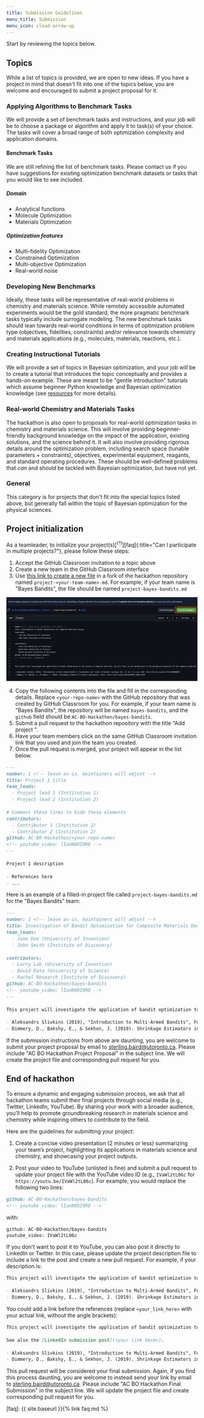 ```yaml
---
title: Submission Guidelines
menu_title: Submission
menu_icon: cloud-arrow-up
---
```


Start by reviewing the topics below.

## Topics

While a list of topics is provided, we are open to new ideas. If you have a project in mind that doesn't fit into one of the topics below, you are welcome and encouraged to submit a project proposal for it.

### Applying Algorithms to Benchmark Tasks

We will provide a set of benchmark tasks and instructions, and your job will be to choose a package or algorithm and apply it to task(s) of your choice. The tasks will cover a broad range of both optimization complexity and application domains.

#### Benchmark Tasks

We are still refining the list of benchmark tasks. Please contact us if you have suggestions for existing optimization benchmark datasets or tasks that you would like to see included.

##### Domain

- Analytical functions
- Molecule Optimization
- Materials Optimization

##### Optimization features

- Multi-fidelity Optimization
- Constrained Optimization
- Multi-objective Optimization
- Real-world noise

<!-- #### Judging Criteria -->

### Developing New Benchmarks

Ideally, these tasks will be representative of real-world problems in chemistry and materials science. While remotely accessible automated experiments would be the gold standard, the more pragmatic benchmark tasks typically include surrogate modeling. The new benchmark tasks should lean towards real-world conditions in terms of optimization problem type (objectives, fidelities, constraints) and/or relevance towards chemistry and materials applications (e.g., molecules, materials, reactions, etc.).

<!-- #### Judging Criteria -->

### Creating Instructional Tutorials

We will provide a set of topics in Bayesian optimization, and your job will be to create a tutorial that introduces the topic conceptually and provides a hands-on example. These are meant to be "gentle introduction" tutorials which assume beginner Python knowledge and Bayesian optimization knowledge (see [resources](_/../resources.md) for more details).

<!-- #### Judging Criteria -->

### Real-world Chemistry and Materials Tasks

The hackathon is also open to proposals for real-world optimization tasks in chemistry and materials science. This will involve providing beginner-friendly background knowledge on the impact of the application, existing solutions, and the science behind it. It will also involve providing rigorous details around the optimization problem, including search space (tunable parameters + constraints), objectives, experimental equipment, reagants, and standard operating procedures. These should be well-defined problems that *can* and *should* be tackled with Bayesian optimization, but have not yet.

### General

This category is for projects that don't fit into the special topics listed above, but generally fall within the topic of Bayesian optimization for the physical sciences.

## Project initialization

As a teamleader, to initialize your project(s)[<sup>(?)</sup>][faq]{:title="Can I participate in multiple projects?"}, please follow these steps:
1. Accept the GitHub Classroom invitation to a topic above
2. Create a new team in the GitHub Classroom interface
3. Use [this link to create a new file](https://github.com/AC-BO-Hackathon/ac-bo-hackathon.github.io/new/main/_projects) in a fork of the hackathon repository named `project-<your-team-name>.md`. For example, if your team name is "Bayes Bandits", the file should be named `project-bayes-bandits.md`

![project submission](../assets/project-submission.png)

4. Copy the following contents into the file and fill in the corresponding details. Replace `<your-repo-name>` with the GitHub repository that was created by GitHub Classroom for you. For example, if your team name is "Bayes Bandits", the repository will be named `bayes-bandits`, and the `github` field should be `AC-BO-Hackathon/bayes-bandits`.
5. Submit a pull request to the hackathon repository with the title "Add project <your-team-name>".
6. Have your team members click on the same GitHub Classroom invitation link that you used and join the team you created.
7. Once the pull request is merged, your project will appear in the list below.

```markdown
---
number: 1 <!-- leave as-is, maintainers will adjust -->
title: Project 1 title
team_leads:
  - Project lead 1 (Institution 1)
  - Project lead 2 (Institution 2)

# Comment these lines to hide these elements
contributors:
  - Contributor 1 (Institution 1)
  - Contributor 2 (Institution 2)
github: AC-BO-Hackathon/<your-repo-name>
<!-- youtube_video: lIanN0DI9R8 -->
---

Project 1 description

- References here
- ...
```

Here is an example of a filled-in project file called `project-bayes-bandits.md` for the "Bayes Bandits" team:

```markdown
---
number: 1 <!-- leave as-is, maintainers will adjust -->
title: Investigation of Bandit Optimization for Composite Materials Design
team_leads:
  - Jane Doe (University of Invention)
  - John Smith (Institute of Discovery)

contributors:
  - Larry Lab (University of Invention)
  - David Data (University of Science)
  - Rachel Research (Institute of Discovery)
github: AC-BO-Hackathon/bayes-bandits
<!-- youtube_video: lIanN0DI9R8 -->
---

This project will investigate the application of bandit optimization to the design of composite materials. We will focus on the optimization of the mechanical properties of the composite materials, such as strength, stiffness, and toughness as a function of the fiber types and matrix materials. We will compare the performance of bandit optimization with the performance of Bayesian optimization using featurization tactics for this highly discrete space.

- Aleksandrs Slivkins (2019), "Introduction to Multi-Armed Bandits", Foundations and Trends in Machine Learning: Vol. 12: No. 1-2, pp 1-286. http://dx.doi.org/10.1561/2200000068
- Dimmery, D., Bakshy, E., & Sekhon, J. (2019). Shrinkage Estimators in Online Experiments. arXiv. https://doi.org/10.48550/ARXIV.1904.12918
```

If the submission instructions from above are daunting, you are welcome to submit your project proposal by email to sterling.baird@utoronto.ca. Please include "AC BO Hackathon Project Proposal" in the subject line. We will create the project file and corresponding pull request for you.

## End of hackathon

To ensure a dynamic and engaging submission process, we ask that all hackathon teams submit their final projects through social media (e.g., Twitter, LinkedIn, YouTube). 
By sharing your work with a broader audience, you’ll help to promote groundbreaking research in materials science and chemistry while inspiring others to contribute to the field.

Here are the guidelines for submitting your project:

1. Create a concise video presentation (2 minutes or less) summarizing your team’s project, highlighting its applications in materials science and chemistry, and showcasing your project outputs.

2. Post your video to YouTube (unlisted is fine) and submit a pull request to update your project file with the YouTube video ID (e.g., `IVaWl2tL06c` for `https://youtu.be/IVaWl2tL06c`). For example, you would replace the following two lines:

```markdown
github: AC-BO-Hackathon/bayes-bandits
<!-- youtube_video: lIanN0DI9R8 -->
```
with:
```
github: AC-BO-Hackathon/bayes-bandits
youtube_video: IVaWl2tL06c
```

If you don't want to post it to YouTube, you can also post it directly to LinkedIn or Twitter. In this case, please update the project description file to include a link to the post and create a new pull request. For example, if your description is:

```markdown
This project will investigate the application of bandit optimization to the design of composite materials. We will focus on the optimization of the mechanical properties of the composite materials, such as strength, stiffness, and toughness as a function of the fiber types and matrix materials. We will compare the performance of bandit optimization with the performance of Bayesian optimization using featurization tactics for this highly discrete space.

- Aleksandrs Slivkins (2019), "Introduction to Multi-Armed Bandits", Foundations and Trends in Machine Learning: Vol. 12: No. 1-2, pp 1-286. http://dx.doi.org/10.1561/2200000068
- Dimmery, D., Bakshy, E., & Sekhon, J. (2019). Shrinkage Estimators in Online Experiments. arXiv. https://doi.org/10.48550/ARXIV.1904.12918
```

You could add a link before the references (replace `<your_link_here>` with your actual link, without the angle brackets):

```markdown
This project will investigate the application of bandit optimization to the design of composite materials. We will focus on the optimization of the mechanical properties of the composite materials, such as strength, stiffness, and toughness as a function of the fiber types and matrix materials. We will compare the performance of bandit optimization with the performance of Bayesian optimization using featurization tactics for this highly discrete space.

See also the [LinkedIn submission post](<your link here>).

- Aleksandrs Slivkins (2019), "Introduction to Multi-Armed Bandits", Foundations and Trends in Machine Learning: Vol. 12: No. 1-2, pp 1-286. http://dx.doi.org/10.1561/2200000068
- Dimmery, D., Bakshy, E., & Sekhon, J. (2019). Shrinkage Estimators in Online Experiments. arXiv. https://doi.org/10.48550/ARXIV.1904.12918
```


This pull request will be considered your final submission. Again, if you find this process daunting, you are welcome to instead send your link by email to sterling.baird@utoronto.ca. Please include "AC BO Hackathon Final Submission" in the subject line. We will update the project file and create corresponding pull request for you.

[faq]: {{ site.baseurl }}{% link faq.md %}